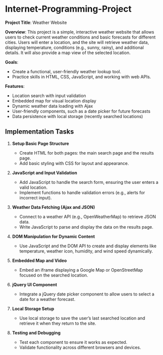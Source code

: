 # Internet-Programming-Project

**Project Title**: Weather Website

**Overview**: This project is a simple, interactive weather website that allows users to check current weather conditions and basic forecasts for different cities. Users will enter a location, and the site will retrieve weather data, displaying temperature, conditions (e.g., sunny, rainy), and additional details. It will also provide a map view of the selected location.

**Goals**:
- Create a functional, user-friendly weather lookup tool.
- Practice skills in HTML, CSS, JavaScript, and working with web APIs.

**Features**:
- Location search with input validation
- Embedded map for visual location display
- Dynamic weather data loading with Ajax
- User-friendly components, such as a date picker for future forecasts
- Data persistence with local storage (recently searched locations)

## Implementation Tasks

1. **Setup Basic Page Structure**
   - Create HTML for both pages: the main search page and the results page.
   - Add basic styling with CSS for layout and appearance.

2. **JavaScript and Input Validation**
   - Add JavaScript to handle the search form, ensuring the user enters a valid location.
   - Implement functions to handle validation errors (e.g., alerts for incorrect input).

3. **Weather Data Fetching (Ajax and JSON)**
   - Connect to a weather API (e.g., OpenWeatherMap) to retrieve JSON data.
   - Write JavaScript to parse and display the data on the results page.

4. **DOM Manipulation for Dynamic Content**
   - Use JavaScript and the DOM API to create and display elements like temperature, weather icon, humidity, and wind speed dynamically.

5. **Embedded Map and Video**
   - Embed an iframe displaying a Google Map or OpenStreetMap focused on the searched location.

6. **jQuery UI Component**
   - Integrate a jQuery date picker component to allow users to select a date for a weather forecast.

7. **Local Storage Setup**
   - Use local storage to save the user’s last searched location and retrieve it when they return to the site.

8. **Testing and Debugging**
   - Test each component to ensure it works as expected.
   - Validate functionality across different browsers and devices.
